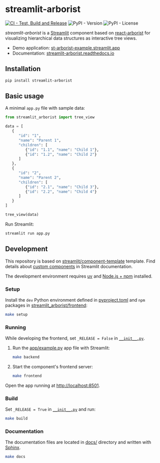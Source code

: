 # streamlit-arborist

[![CI - Test, Build and Release](https://github.com/gabriel-msilva/streamlit-arborist/actions/workflows/test-build-release.yaml/badge.svg)](https://github.com/gabriel-msilva/streamlit-arborist/actions/workflows/test-build-release.yaml)
![PyPI - Version](https://img.shields.io/pypi/v/streamlit-arborist)
![PyPI - License](https://img.shields.io/pypi/l/streamlit-arborist)

_streamlit-arborist_ is a [Streamlit](https://streamlit.io) component based on
[react-arborist](https://github.com/brimdata/react-arborist) for visualizing
hierarchical data structures as interactive tree views.

- Demo application: [st-arborist-example.streamlit.app](https://st-arborist-example.streamlit.app/)
- Documentation: [streamlit-arborist.readthedocs.io](https://streamlit-arborist.readthedocs.io/)

## Installation

```sh
pip install streamlit-arborist
```

## Basic usage

A minimal `app.py` file with sample data:

```python
from streamlit_arborist import tree_view

data = [
   {
      "id": "1",
      "name": "Parent 1",
      "children": [
         {"id": "1.1", "name": "Child 1"},
         {"id": "1.2", "name": "Child 2"}
      ]
   },
   {
      "id": "2",
      "name": "Parent 2",
      "children": [
         {"id": "2.1", "name": "Child 3"},
         {"id": "2.2", "name": "Child 4"}
      ]
   }
]

tree_view(data)
```

Run Streamlit:

```sh
streamlit run app.py
```

## Development

This repository is based on
[streamlit/component-template](https://github.com/streamlit/component-template) template.
Find details about
[custom components](https://docs.streamlit.io/develop/concepts/custom-components)
in Streamlit documentation.

The development environment requires
[uv](https://docs.astral.sh/uv/getting-started/installation/)
and [Node.js + npm](https://nodejs.org/en/download/current) installed.

### Setup

Install the `dev` Python environment defined in [pyproject.toml](./pyproject.toml)
and `npm` packages in [streamlit_arborist/frontend](./streamlit_arborist/frontend/):

```sh
make setup
```

### Running

While developing the frontend, set `_RELEASE = False` in [`__init__.py`](./streamlit_arborist/__init__.py).

1. Run the [app/example.py](./app/example.py) app file with Streamlit:

   ```sh
   make backend
   ```

2. Start the component's frontend server:

   ```sh
   make frontend
   ```

Open the app running at <http://localhost:8501>.

### Build

Set `_RELEASE = True` in [`__init__.py`](./streamlit_arborist/__init__.py) and run:

```sh
make build
```

### Documentation

The documentation files are located in [docs/](./docs/) directory and written with
[Sphinx](https://www.sphinx-doc.org/en/).

```sh
make docs
```

